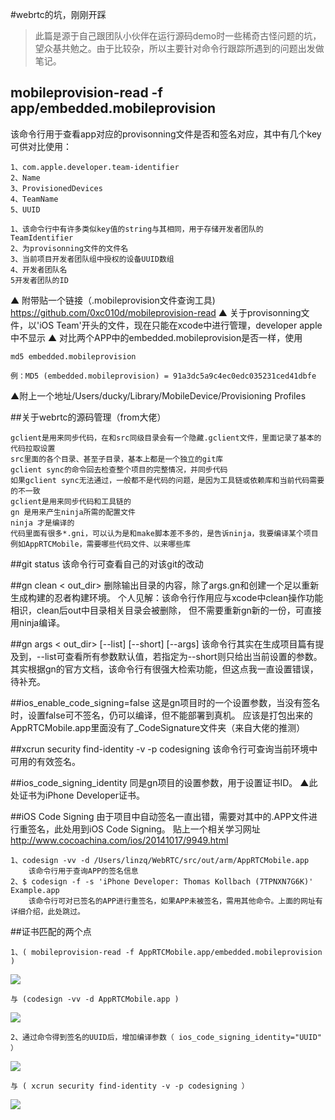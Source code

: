 #webrtc的坑，刚刚开踩
>此篇是源于自己跟团队小伙伴在运行源码demo时一些稀奇古怪问题的坑，望众基共勉之。由于比较杂，所以主要针对命令行跟踪所遇到的问题出发做笔记。

## mobileprovision-read -f app/embedded.mobileprovision
 该命令行用于查看app对应的provisonning文件是否和签名对应，其中有几个key可供对比使用：
    
```
1、com.apple.developer.team-identifier
2、Name
3、ProvisionedDevices
4、TeamName
5、UUID
```
    1、该命令行中有许多类似key值的string与其相同，用于存储开发者团队的TeamIdentifier
    2、为provisonning文件的文件名
    3、当前项目开发者团队组中授权的设备UUID数组
    4、开发者团队名
    5开发者团队的ID   

▲ 附带贴一个链接（.mobileprovision文件查询工具)
 <https://github.com/0xc010d/mobileprovision-read>
▲ 关于provisonning文件，以'iOS Team'开头的文件，现在只能在xcode中进行管理，developer apple中不显示
▲ 对比两个APP中的embedded.mobileprovision是否一样，使用

```
md5 embedded.mobileprovision
```
    例：MD5 (embedded.mobileprovision) = 91a3dc5a9c4ec0edc035231ced41dbfe
▲附上一个地址/Users/ducky/Library/MobileDevice/Provisioning Profiles

##关于webrtc的源码管理（from大佬）

```
gclient是用来同步代码，在和src同级目录会有一个隐藏.gclient文件，里面记录了基本的代码拉取设置
src里面的各个目录、甚至子目录，基本上都是一个独立的git库
gclient sync的命令回去检查整个项目的完整情况，并同步代码
如果gclient sync无法通过，一般都不是代码的问题，是因为工具链或依赖库和当前代码需要的不一致
gclient是用来同步代码和工具链的
gn 是用来产生ninja所需的配置文件
ninja 才是编译的
代码里面有很多*.gni，可以认为是和make脚本差不多的，是告诉ninja，我要编译某个项目
例如AppRTCMobile，需要哪些代码文件、以来哪些库
```

##git status
该命令行可查看自己的对该git的改动

##gn clean < out_dir>
删除输出目录的内容，除了args.gn和创建一个足以重新生成构建的忍者构建环境。
个人见解：该命令行作用应与xcode中clean操作功能相识，clean后out中目录相关目录会被删除，
但不需要重新gn新的一份，可直接用ninja编译。

##gn args < out_dir> [--list] [--short] [--args]
该命令行其实在生成项目篇有提及到，--list可查看所有参数默认值，若指定为--short则只给出当前设置的参数。
其实根据gn的官方文档，该命令行有很强大检索功能，但这点我一直设置错误，待补充。

##ios_enable_code_signing=false
这是gn项目时的一个设置参数，当没有签名时，设置false可不签名，仍可以编译，但不能部署到真机。
应该是打包出来的AppRTCMobile.app里面没有了_CodeSignature文件夹（来自大佬的推测）

##xcrun security find-identity -v -p codesigning
该命令行可查询当前环境中可用的有效签名。

##ios_code_signing_identity
同是gn项目的设置参数，用于设置证书ID。
▲此处证书为iPhone Developer证书。

##iOS Code Signing
由于项目中自动签名一直出错，需要对其中的.APP文件进行重签名，此处用到iOS Code Signing。
贴上一个相关学习网址<http://www.cocoachina.com/ios/20141017/9949.html>

```
1、codesign -vv -d /Users/linzq/WebRTC/src/out/arm/AppRTCMobile.app 
    该命令行用于查询APP的签名信息
2、$ codesign -f -s 'iPhone Developer: Thomas Kollbach (7TPNXN7G6K)' Example.app
    该命令行可对已签名的APP进行重签名，如果APP未被签名，需用其他命令。上面的网址有详细介绍，此处跳过。
```


##证书匹配的两个点

```
1、( mobileprovision-read -f AppRTCMobile.app/embedded.mobileprovision )
```
![](http://upload-images.jianshu.io/upload_images/1636820-586e30c759d81d0c.png?imageMogr2/auto-orient/strip%7CimageView2/2/w/1240)

```
与 (codesign -vv -d AppRTCMobile.app )
```
![](http://upload-images.jianshu.io/upload_images/1636820-45674e12d219a60c.png?imageMogr2/auto-orient/strip%7CimageView2/2/w/1240)

```
2、通过命令得到签名的UUID后，增加编译参数（ ios_code_signing_identity="UUID" ）
```
![](http://upload-images.jianshu.io/upload_images/1636820-dff5934262b59480.png?imageMogr2/auto-orient/strip%7CimageView2/2/w/1240)

```
与 ( xcrun security find-identity -v -p codesigning ）  
```
![](http://upload-images.jianshu.io/upload_images/1636820-4490b4d9dca8fc6a.png?imageMogr2/auto-orient/strip%7CimageView2/2/w/1240)

